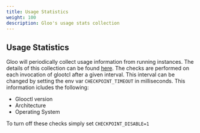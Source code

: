 ```yaml
---
title: Usage Statistics
weight: 100
description: Gloo's usage stats collection
---
```


## Usage Statistics

Gloo will periodically collect usage information from running instances. The details of this collection can be found [here](https://github.com/solo-io/go-checkpoint).
The checks are performed on each invocation of glootcl after a given interval. This interval can be changed by setting the env var `CHECKPOINT_TIMEOUT` in milliseconds. 
This information icludes the following: 

* Glooctl version
* Architecture
* Operating System

To turn off these checks simply set `CHECKPOINT_DISABLE=1`
